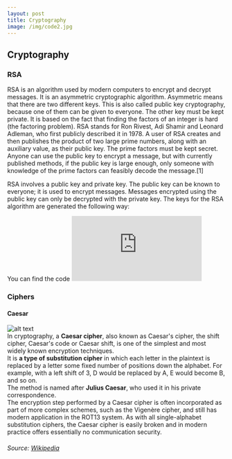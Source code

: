 ```yaml
---
layout: post
title: Cryptography
image: /img/code2.jpg
---
```


## Cryptography

### RSA

RSA is an algorithm used by modern computers to encrypt and decrypt messages.
It is an asymmetric cryptographic algorithm. Asymmetric means that there are two different keys. 
This is also called public key cryptography, because one of them can be given to everyone. 
The other key must be kept private. It is based on the fact that finding the factors of an integer is hard (the factoring problem). RSA stands for Ron Rivest, Adi Shamir and Leonard Adleman, who first publicly described it in 1978. A user of RSA creates and then publishes the product of two large prime numbers, along with an auxiliary value, as their public key. The prime factors must be kept secret. Anyone can use the public key to encrypt a message, but with currently published methods, if the public key is large enough, only someone with knowledge of the prime factors can feasibly decode the message.[1]

RSA involves a public key and private key. The public key can be known to everyone; it is used to encrypt messages. Messages encrypted using the public key can only be decrypted with the private key. The keys for the RSA algorithm are generated the following way:


You can find the code ![here](https://github.com/codeIIEST/Algorithms/blob/master/Cryptography/RSA_Algortihm/rsa.py)


### Ciphers

#### Caesar
![alt text][caesar]<br>
In cryptography, a **Caesar cipher**, also known as Caesar's cipher, the shift cipher, Caesar's code or Caesar shift, is one of the simplest and most widely known encryption techniques.<br>
It is **a type of substitution cipher** in which each letter in the plaintext is replaced by a letter some fixed number of positions down the alphabet. For example, with a left shift of 3, D would be replaced by A, E would become B, and so on. <br>
The method is named after **Julius Caesar**, who used it in his private correspondence.<br>
The encryption step performed by a Caesar cipher is often incorporated as part of more complex schemes, such as the Vigenère cipher, and still has modern application in the ROT13 system. As with all single-alphabet substitution ciphers, the Caesar cipher is easily broken and in modern practice offers essentially no communication security.
###### Source: [Wikipedia](https://en.wikipedia.org/wiki/Caesar_cipher)

[caesar]: https://upload.wikimedia.org/wikipedia/commons/4/4a/Caesar_cipher_left_shift_of_3.svg
